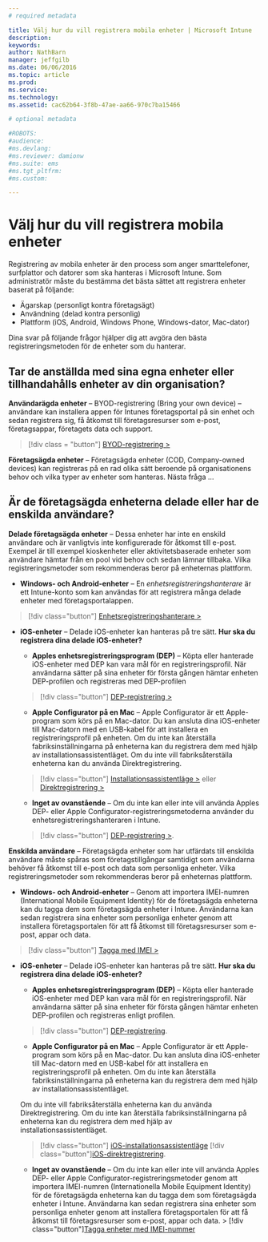 ```yaml
---
# required metadata

title: Välj hur du vill registrera mobila enheter | Microsoft Intune
description:
keywords:
author: NathBarn
manager: jeffgilb
ms.date: 06/06/2016
ms.topic: article
ms.prod:
ms.service:
ms.technology:
ms.assetid: cac62b64-3f8b-47ae-aa66-970c7ba15466

# optional metadata

#ROBOTS:
#audience:
#ms.devlang:
#ms.reviewer: damionw
#ms.suite: ems
#ms.tgt_pltfrm:
#ms.custom:

---
```


# Välj hur du vill registrera mobila enheter

Registrering av mobila enheter är den process som anger smarttelefoner, surfplattor och datorer som ska hanteras i Microsoft Intune. Som administratör måste du bestämma det bästa sättet att registrera enheter baserat på följande:

 -  Ägarskap (personligt kontra företagsägt)
 -  Användning (delad kontra personlig)
 -  Plattform (iOS, Android, Windows Phone, Windows-dator, Mac-dator)

Dina svar på följande frågor hjälper dig att avgöra den bästa registreringsmetoden för de enheter som du hanterar.

## Tar de anställda med sina egna enheter eller tillhandahålls enheter av din organisation?

  **Användarägda enheter** – BYOD-registrering (Bring your own device) – användare kan installera appen för Intunes företagsportal på sin enhet och sedan registrera sig, få åtkomst till företagsresurser som e-post, företagsappar, företagets data och support.  
  > [!div class = "button"]   [BYOD-registrering >](..deploy-use/get-ready-to-enroll-devices-in-microsoft-intune)

  **Företagsägda enheter** – Företagsägda enheter (COD, Company-owned devices) kan registreras på en rad olika sätt beroende på organisationens behov och vilka typer av enheter som hanteras. Nästa fråga …

## Är de företagsägda enheterna delade eller har de enskilda användare?

**Delade företagsägda enheter** – Dessa enheter har inte en enskild användare och är vanligtvis inte konfigurerade för åtkomst till e-post. Exempel är till exempel kioskenheter eller aktivitetsbaserade enheter som användare hämtar från en pool vid behov och sedan lämnar tillbaka. Vilka registreringsmetoder som rekommenderas beror på enheternas plattform.

  - **Windows- och Android-enheter** – En *enhetsregistreringshanterare* är ett Intune-konto som kan användas för att registrera många delade enheter med företagsportalappen.
  > [!div class="button"]   [Enhetsregistreringshanterare >](../deploy-use/enroll-corporate-owned-devices-with-the-device-enrollment-manager-in-microsoft-intune)

  - **iOS-enheter** – Delade iOS-enheter kan hanteras på tre sätt.  **Hur ska du registrera dina delade iOS-enheter?**

    - **Apples enhetsregistreringsprogram (DEP)** – Köpta eller hanterade iOS-enheter med DEP kan vara mål för en registreringsprofil. När användarna sätter på sina enheter för första gången hämtar enheten DEP-profilen och registreras med DEP-profilen
    > [!div class="button"]     [DEP-registrering >](../deploy-use/ios-device-enrollment-program-in-microsoft-intune)

    - **Apple Configurator på en Mac** – Apple Configurator är ett Apple-program som körs på en Mac-dator. Du kan ansluta dina iOS-enheter till Mac-datorn med en USB-kabel för att installera en registreringsprofil på enheten. Om du inte kan återställa fabriksinställningarna på enheterna kan du registrera dem med hjälp av installationsassistentläget. Om du inte vill fabriksåterställa enheterna kan du använda Direktregistrering.

    > [!div class="button"]     [Installationsassistentläge >](../deploy-use/ios-setup-assistant-enrollment-in-microsoft-intune) eller [Direktregistrering >](../deploy-use/ios-direct-enrollment-in-microsoft-intune)

    - **Inget av ovanstående** – Om du inte kan eller inte vill använda Apples DEP- eller Apple Configurator-registreringsmetoderna använder du enhetsregistreringshanteraren i Intune.
    > [!div class="button"]     [DEP-registrering >](../deploy-use/enroll-corporate-owned-devices-with-the-device-enrollment-manager-in-microsoft-intune).

**Enskilda användare** – Företagsägda enheter som har utfärdats till enskilda användare måste spåras som företagstillgångar samtidigt som användarna behöver få åtkomst till e-post och data som personliga enheter. Vilka registreringsmetoder som rekommenderas beror på enheternas plattform.

  - **Windows- och Android-enheter** – Genom att importera IMEI-numren (International Mobile Equipment Identity) för de företagsägda enheterna kan du tagga dem som företagsägda enheter i Intune. Användarna kan sedan registrera sina enheter som personliga enheter genom att installera företagsportalen för att få åtkomst till företagsresurser som e-post, appar och data.
  > [!div class="button"]   [Tagga med IMEI >](../deploy-use/specify-corporate-owned-devices-with-international-mobile-equipment-identity-imei-numbers)

  - **iOS-enheter** – Delade iOS-enheter kan hanteras på tre sätt.  **Hur ska du registrera dina delade iOS-enheter?**

    - **Apples enhetsregistreringsprogram (DEP)** – Köpta eller hanterade iOS-enheter med DEP kan vara mål för en registreringsprofil. När användarna sätter på sina enheter för första gången hämtar enheten DEP-profilen och registreras enligt profilen.
    > [!div class="button"]     [DEP-registrering](../deploy-use/ios-device-enrollment-program-in-microsoft-intune).

    - **Apple Configurator på en Mac** – Apple Configurator är ett Apple-program som körs på en Mac-dator. Du kan ansluta dina iOS-enheter till Mac-datorn med en USB-kabel för att installera en registreringsprofil på enheten. Om du inte kan återställa fabriksinställningarna på enheterna kan du registrera dem med hjälp av installationsassistentläget.

    Om du inte vill fabriksåterställa enheterna kan du använda Direktregistrering.
    Om du inte kan återställa fabriksinställningarna på enheterna kan du registrera dem med hjälp av installationsassistentläget.
    > [!div class="button"] [iOS-installationsassistentläge](../deploy-use/ios-setup-assistant-enrollment-in-microsoft-intune) [!div class="button"][iOS-direktregistrering](../deploy-use/ios-direct-enrollment-in-microsoft-intune).

    - **Inget av ovanstående** – Om du inte kan eller inte vill använda Apples DEP- eller Apple Configurator-registreringsmetoder genom att importera IMEI-numren (Internationella Mobile Equipment Identity) för de företagsägda enheterna kan du tagga dem som företagsägda enheter i Intune. Användarna kan sedan registrera sina enheter som personliga enheter genom att installera företagsportalen för att få åtkomst till företagsresurser som e-post, appar och data. > [!div class="button"][Tagga enheter med IMEI-nummer](../deploy-use/specify-corporate-owned-devices-with-international-mobile-equipment-identity-imei-numbers)


<!--HONumber=Jun16_HO1-->


